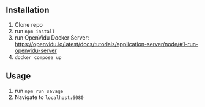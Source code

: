 ## Installation

1. Clone repo
2. run `npm install`
3. run OpenVidu Docker Server: https://openvidu.io/latest/docs/tutorials/application-server/node/#1-run-openvidu-server 
4. `docker compose up`


## Usage

1. run `npm run savage`
2. Navigate to `localhost:6080`
